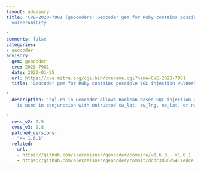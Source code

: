 ```yaml
---
layout: advisory
title: 'CVE-2020-7981 (geocoder): Geocoder gem for Ruby contains possible SQL injection
  vulnerability

'
comments: false
categories:
- geocoder
advisory:
  gem: geocoder
  cve: 2020-7981
  date: 2020-01-25
  url: https://cve.mitre.org/cgi-bin/cvename.cgi?name=CVE-2020-7981
  title: 'Geocoder gem for Ruby contains possible SQL injection vulnerability

'
  description: 'sql.rb in Geocoder allows Boolean-based SQL injection when within_bounding_box
    is used in conjunction with untrusted sw_lat, sw_lng, ne_lat, or ne_lng data.

'
  cvss_v2: 7.5
  cvss_v3: 9.8
  patched_versions:
  - ">= 1.6.1"
  related:
    url:
    - https://github.com/alexreisner/geocoder/compare/v1.6.0...v1.6.1
    - https://github.com/alexreisner/geocoder/commit/dcdc3d8675411edce3965941a2ca7c441ca48613
---
```

